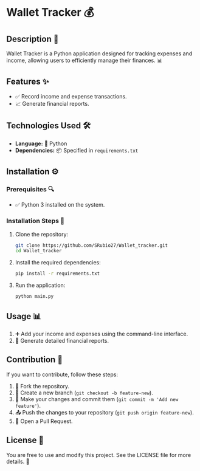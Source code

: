 # Wallet Tracker 💰

## Description 📌
Wallet Tracker is a Python application designed for tracking expenses and income, allowing users to efficiently manage their finances. 📊

## Features ✨
- ✅ Record income and expense transactions.
- 📈 Generate financial reports.

## Technologies Used 🛠️
- **Language:** 🐍 Python
- **Dependencies:** 📦 Specified in `requirements.txt`

## Installation ⚙️
### Prerequisites 🔍
- ✅ Python 3 installed on the system.

### Installation Steps 🚀
1. Clone the repository:
   ```sh
   git clone https://github.com/SRubio27/Wallet_tracker.git
   cd Wallet_tracker
   ```
2. Install the required dependencies:
   ```sh
   pip install -r requirements.txt
   ```
3. Run the application:
   ```sh
   python main.py
   ```

## Usage 📊
1. ➕ Add your income and expenses using the command-line interface.
2. 📜 Generate detailed financial reports.

## Contribution 🤝
If you want to contribute, follow these steps:
1. 🍴 Fork the repository.
2. 🌱 Create a new branch (`git checkout -b feature-new`).
3. 📝 Make your changes and commit them (`git commit -m 'Add new feature'`).
4. 📤 Push the changes to your repository (`git push origin feature-new`).
5. 🔄 Open a Pull Request.

## License 📄
You are free to use and modify this project. See the LICENSE file for more details. 🎉

